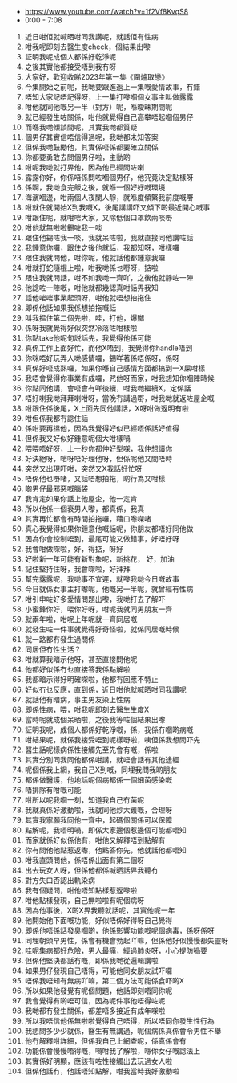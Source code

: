 - https://www.youtube.com/watch?v=1f2Vf8KvqS8
- 0:00 - 7:08

1. 近日咁佢就喊晒咁同我講呢，就話佢有性病
1. 咁我呢即刻去醫生度check，個結果出嚟
1. 証明我呢成個人都係好乾淨呢
1. 之後其實他都接受唔到我冇呀
1. 大家好，歡迎收睇2023年第一集《圍爐取戀》
1. 今集開始之前呢，我哋要跟進返上一集嘅愛情故事，冇錯
1. 唔知大家記唔記得呀，上一集打嚟嗰個女事主叫做露露
1. 咁他就同他嘅另一半（對方）呢，喺曖昧期間呢
1. 就已經發生咗關係，咁他就覺得自己高攀唔起嗰個男仔
1. 而喺我哋傾談間呢，其實我哋都質疑
1. 個男仔其實信唔信得過呢，我哋都未知答案
1. 但係我哋鼓勵他，其實係唔係都要確立關係
1. 你都要勇敢去問個男仔啦，主動啲
1. 咁呢我哋就打畀他，因為他已經問咗喇
1. 露露你好，你係唔係問咗嗰個男仔，他究竟決定點樣呀
1. 係啊，我哋食完飯之後，就喺一個好好嘅環境
1. 海濱嗰邊，咁兩個人夜闌人靜，就喺度傾緊我前度嘅嘢
1. 咁就住就開始X到我嘅X，後尾講講吓又傾下啲最近開心嘅事
1. 咁跟住呢，就咁啱大家，又除低個口罩飲兩啖嘢
1. 咁他就無啦啦錫咗我一啖
1. 跟住他錫咗我一啖，我就呆咗啦，我就直接同他講咗話
1. 我鍾意你囉，跟住之後他就話，我都知呀，咁樣囉
1. 跟住我就問他，咁你呢，他就話他都鍾意我囉
1. 咁就打蛇隨棍上啦，咁我哋係乜嘢呀，掂啦
1. 跟住我就問話，咁不如我哋一齊吖，之後他就靜咗一陣
1. 他諗咗一陣嘅，咁他就都幾認真咁話畀我知
1. 話他啱啱事業起頭呀，咁他就唔想拍拖住
1. 即係他話如果我係想拍拖嘅話
1. 叫我揾住第二個先啦，哇，打他，爆嬲
1. 係呀我就覺得好似突然冷落咗咁樣啦
1. 你點take他呢句説話先，我覺得他係可能
1. 真係工作上面好忙，而他X唔到，我覺得你handle唔到
1. 你咪唔好玩弄人哋感情囉，錫咩著係唔係呀，係呀
1. 真係好唔成熟囉，如果你喺自己感情方面都搞到一X屎咁樣
1. 我唔會覺得你事業有成囉，咒他呀而家，咁我想知你嗰陣時候
1. 你點同他講，會唔會有咩後續，咁我哋繼續X，定係話
1. 唔好喇我哋拜拜喇咁呀，當晚冇講過嘢，咁我哋就返咗屋企嘅
1. 咁跟住係後尾，X上面先同他講話，X呀咁做返明有啦
1. 咁但係我都冇諗住話
1. 係咁要再搵他，因為我覺得好似已經唔係話好值得
1. 但係我又好似好鍾意呢個大咁樣喎
1. 喂喂唔好呀，上一秒你都仲好型㗎，我仲想讀你
1. 好決絕呀，啱呀唔好理他呀，但係呢他又間唔時
1. 突然又出現吓咁，突然又X我話好忙呀
1. 唔係他乜嘢啫，又話唔想拍拖，啲行為又咁樣
1. 啲男仔最邪惡嘅腦袋
1. 我肯定如果你話上他屋企，他一定肯
1. 所以他係一個衰男人嚟，都真係，我真
1. 其實再忙都會有時間拍拖囉，藉口嚟㗎啫
1. 真心我覺得如果你鍾意他嘅話呢，你朋友都唔好同他做
1. 因為你會控制唔到，最尾可能又做錯事，好唔好呀
1. 我會咁做㗎啦，好，得掂，呀好
1. 好啦新一年可能有新對象呢，新挑花， 好，加油
1. 記住堅持住呀，我會㗎啦，好拜拜
1. 幫完露露呢，我哋事不宜遲，就嚟我哋今日嘅故事
1. 今日就係女事主打嚟呢，他嘅另一半呢，就曾經有性病
1. 咁引申咗好多愛情問題出嚟，我哋打去了解吓
1. 小蜜鋒你好，喂你好呀，咁呢我就同男朋友一齊
1. 就兩年啦，咁呢上年呢就一齊同居嘅
1. 就發生咗一件事就覺得好奇怪啦，就係同居嘅時候
1. 就一路都冇發生過關係
1. 同居但冇性生活？
1. 咁就算我暗示他呀，甚至直接問他呢
1. 他都好似係冇乜直接答我係點解啦
1. 我都暗示得好明確㗎啦，他都冇回應不特止
1. 好似冇乜反應，直到係，近日咁他就喊晒咁同我講呢
1. 就話他有暗病，事主男友染上性病
1. 即係性病，喂，咁我呢即刻去醫生生度X
1. 當時呢就成個呆晒啦，之後我等咗個結果出嚟
1. 証明我呢，成個人都係好乾淨嘅，係，我係冇嗰啲病嘅
1. 咁結果呢，就係我接受唔到呢樣嘢啦，咦但係我想問吓先
1. 醫生話呢樣病係性接觸先至先會有嘅，係啦
1. 其實分別同我同他都係咁講，就唔會話有其他途經
1. 呢個係我上網，我自己X到嘅，同埋我問我啲朋友
1. 都係做醫護，他地話呢個病都係一個細菌感染嘅
1. 唔排除有咁嘅可能
1. 咁所以呢我嗰一刻，知道我自己冇菌呢
1. 我就真係好激動啦，我就同他炒大鑊嘅，合理呀
1. 其實我寧願我同他一齊中，起碼個關係可以保障
1. 點解呢，我唔明喎，即係大家邊個惹邊個可能都唔知
1. 而家就係好似係他有，咁他又解釋唔到點解有
1. 你有問他他點惹返嚟，他點答你先，他就話他都唔知
1. 咁我直頭問他，係唔係出面有第二個呀
1. 出去玩女人呀，但係他都係喊晒話畀我聽冇
1. 對方失口否認出軌染病
1. 我有個疑問，咁他唔知點樣惹返嚟啦
1. 咁他點樣發現，自己無啦啦有呢個病呀
1. 因為他事後，X啲X畀我聽就話呢，其實他呢一年
1. 他開始他下面嘅功能，好似唔係好得呀自己覺得
1. 即係他唔係話發臭嗰啲，他係影響功能嘅呢個病毒，係呀係呀
1. 同埋朝頭早男性，係會有機會勃起吖嘛，但係他好似慢慢都失靈呀
1. 哇呢集病都好危險，男人最痛，經過肺炎呀，小心提防喎要
1. 但係他堅決都話冇嘅，即係我哋從邏輯講啦
1. 如果男仔發現自己唔得，可能他同女朋友試吓囉
1. 唔係我唔知有無病吖嘛，第二個方法可能係食吓啲X
1. 所以如果他發覺有呢個問題，他話即刻唔同你呢
1. 我會覺得有啲唔可信，因為呢件事他唔得咗呢
1. 我哋都冇發生關係，都差唔多接近有成年㗎啦
1. 所以我唔信他係無啦啦覺得自己唔得，所以唔同你發生性行為
1. 我想問多少少就係，醫生有無講過，呢個病係真係會令男性不舉
1. 他冇解釋咁詳細，但係我自己上網查呢，係真係會有
1. 功能係會慢慢唔得嘅，喎咁我了解啦，喺你女仔嘅諗法上
1. 其實係好明顯，應該有咗性接觸出去玩過女人啦
1. 但係他話冇，他話唔知點解，咁我當時我好激動啦
